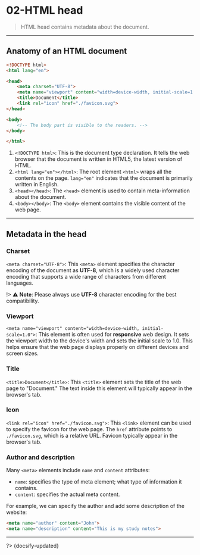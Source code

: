 # 02-HTML head

> HTML head contains metadata about the document.

---

## Anatomy of an HTML document

```html
<!DOCTYPE html>
<html lang="en">

<head>
    <meta charset="UTF-8">
    <meta name="viewport" content="width=device-width, initial-scale=1.0">
    <title>Document</title>
    <link rel="icon" href="./favicon.svg">
</head>

<body>
    <!-- The body part is visible to the readers. -->
</body>

</html>
```

1. `<!DOCTYPE html>`: This is the document type declaration. It tells the web browser that the document is written in HTML5, the latest version of HTML.
2. `<html lang="en"></html>`: The root element `<html>` wraps all the contents on the page. `lang="en"` indicates that the document is primarily written in English.
3. `<head></head>`: The `<head>` element is used to contain meta-information about the document.
4. `<body></body>`: The `<body>` element contains the visible content of the web page.

---

## Metadata in the head

### Charset

`<meta charset="UTF-8">`: This `<meta>` element specifies the character encoding of the document as **UTF-8**, which is a widely used character encoding that supports a wide range of characters from different languages.

!> ⚠️ **Note**: Please always use **UTF-8** character encoding for the best compatibility.

### Viewport

`<meta name="viewport" content="width=device-width, initial-scale=1.0">`: This <meta> element is often used for **responsive** web design. It sets the viewport width to the device's width and sets the initial scale to 1.0. This helps ensure that the web page displays properly on different devices and screen sizes.

### Title

`<title>Document</title>`: This `<title>` element sets the title of the web page to "Document." The text inside this element will typically appear in the browser's tab.

### Icon

`<link rel="icon" href="./favicon.svg">`: This `<link>` element can be used to specify the favicon for the web page. The `href` attribute points to `./favicon.svg`, which is a relative URL. Favicon typically appear in the browser's tab.

### Author and description

Many `<meta>` elements include `name` and `content` attributes:

- `name`: specifies the type of meta element; what type of information it contains.
- `content`: specifies the actual meta content.

For example, we can specify the author and add some description of the website:

```html
<meta name="author" content="John">
<meta name="description" content="This is my study notes">
```

---

?> {docsify-updated}